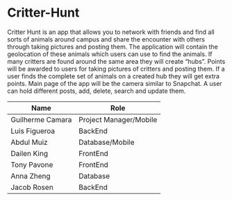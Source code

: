 # Critter-Hunt

Critter Hunt is an app that allows you to network with friends and find all sorts of animals around campus and share the encounter with others through taking pictures and posting them. The application will contain the geolocation of these animals which users can use to find the animals. If many critters are found around the same area they will create “hubs”. Points will be awarded to users for taking pictures of critters and posting them. If a user finds the complete set of animals on a created hub they will get extra points. Main page of the app will be the camera similar to Snapchat. A user can hold different posts, add, delete, search and update them.

|Name|Role|
|----|----|
|Guilherme Camara|Project Manager/Mobile|
|Luis Figueroa|BackEnd|
|Abdul Muiz|Database/Mobile|
|Dailen King|FrontEnd|
|Tony Pavone|FrontEnd|
|Anna Zheng|Database|
|Jacob Rosen|BackEnd|
